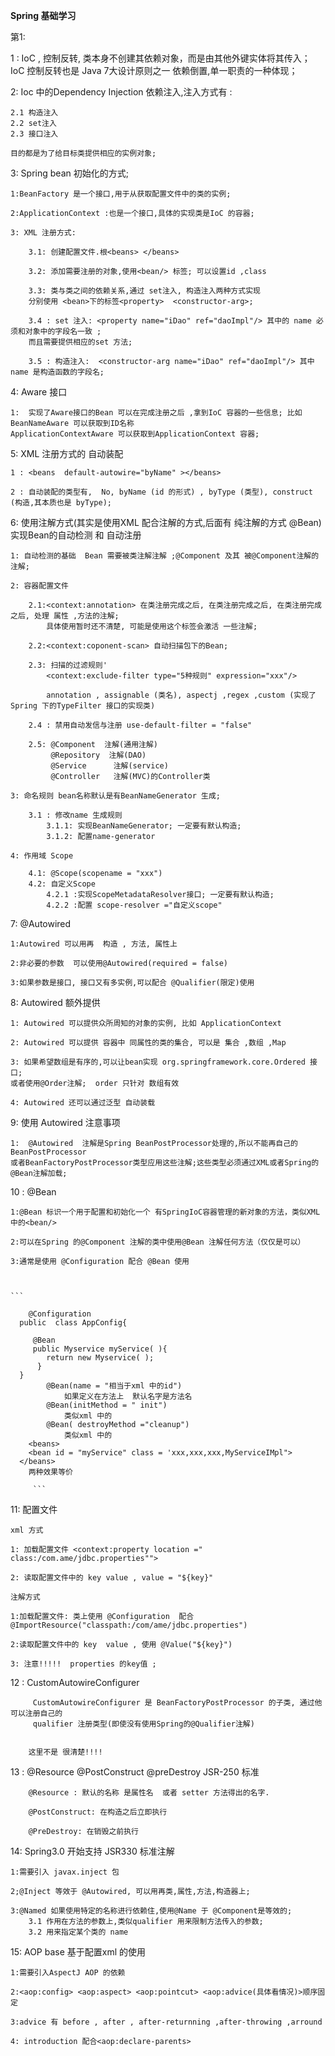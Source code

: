 **Spring 基础学习**

第1:

1 : IoC , 控制反转,  类本身不创建其依赖对象，而是由其他外键实体将其传入；
 IoC 控制反转也是 Java 7大设计原则之一 依赖倒置,单一职责的一种体现；
 
2: Ioc 中的Dependency Injection 依赖注入,注入方式有 : 

    2.1 构造注入
    2.2 set注入
    2.3 接口注入
    
    目的都是为了给目标类提供相应的实例对象;
    
3:  Spring  bean 初始化的方式;
    
    1:BeanFactory 是一个接口,用于从获取配置文件中的类的实例;
    
    2:ApplicationContext :也是一个接口,具体的实现类是IoC 的容器;
    
    3: XML 注册方式:
    
        3.1: 创建配置文件.根<beans> </beans>
        
        3.2: 添加需要注册的对象,使用<bean/> 标签; 可以设置id ,class
        
        3.3: 类与类之间的依赖关系,通过 set注入, 构造注入两种方式实现
        分别使用 <bean>下的标签<property>  <constructor-arg>;
        
        3.4 : set 注入: <property name="iDao" ref="daoImpl"/> 其中的 name 必须和对象中的字段名一致 ;
        而且需要提供相应的set 方法;
        
        3.5 : 构造注入:  <constructor-arg name="iDao" ref="daoImpl"/> 其中name 是构造函数的字段名;
        
4: Aware 接口

    1:  实现了Aware接口的Bean 可以在完成注册之后 ,拿到IoC 容器的一些信息; 比如 BeanNameAware 可以获取到ID名称
    ApplicationContextAware 可以获取到ApplicationContext 容器;
    
    
5: XML 注册方式的  自动装配

    1 : <beans  default-autowire="byName" ></beans> 
    
    2 : 自动装配的类型有,  No, byName (id 的形式) , byType (类型), construct (构造,其本质也是 byType);
    
    
6: 使用注解方式(其实是使用XML 配合注解的方式,后面有 纯注解的方式 @Bean) 实现Bean的自动检测 和  自动注册 

    1: 自动检测的基础  Bean 需要被类注解注解 ;@Component 及其 被@Component注解的注解;
    
    2: 容器配置文件 
    
        2.1:<context:annotation> 在类注册完成之后, 在类注册完成之后, 在类注册完成之后, 处理 属性 ,方法的注解;
            具体使用暂时还不清楚, 可能是使用这个标签会激活 一些注解;
        
        2.2:<context:coponent-scan> 自动扫描包下的Bean;
        
        2.3: 扫描的过滤规则'
            <context:exclude-filter type="5种规则" expression="xxx"/>
            
            annotation , assignable (类名), aspectj ,regex ,custom (实现了Spring 下的TypeFilter 接口的实现类)
            
        2.4 : 禁用自动发信与注册 use-default-filter = "false"
        
        2.5: @Component  注解(通用注解)
             @Repository  注解(DAO)
             @Service      注解(service)
             @Controller   注解(MVC)的Controller类
           
    3: 命名规则 bean名称默认是有BeanNameGenerator 生成;
    
        3.1 : 修改name 生成规则
            3.1.1: 实现BeanNameGenerator; 一定要有默认构造;
            3.1.2: 配置name-generator
                 
    4: 作用域 Scope 
        
        4.1: @Scope(scopename = "xxx")
        4.2: 自定义Scope 
            4.2.1 :实现ScopeMetadataResolver接口; 一定要有默认构造;
            4.2.2 :配置 scope-resolver ="自定义scope" 
            
 7: @Autowired
    
    1:Autowired 可以用再  构造 , 方法, 属性上
    
    2:非必要的参数  可以使用@Autowired(required = false)
    
    3:如果参数是接口, 接口又有多实例,可以配合 @Qualifier(限定)使用
    
 8: Autowired 额外提供
 
    1: Autowired 可以提供众所周知的对象的实例, 比如 ApplicationContext
    
    2: Autowired 可以提供 容器中 同属性的类的集合, 可以是 集合 ,数组 ,Map
    
    3: 如果希望数组是有序的,可以让bean实现 org.springframework.core.Ordered 接口;
    或者使用@Order注解;  order 只针对 数组有效
    
    4: Autowired 还可以通过泛型 自动装载
    
 9: 使用 Autowired  注意事项
 
    1:  @Autowired  注解是Spring BeanPostProcessor处理的,所以不能再自己的BeanPostProcessor
    或者BeanFactoryPostProcessor类型应用这些注解;这些类型必须通过XML或者Spring的@Bean注解加载;
    
 10 : @Bean
 
    1:@Bean 标识一个用于配置和初始化一个 有SpringIoC容器管理的新对象的方法，类似XML 中的<bean/>
    
    2:可以在Spring 的@Component 注解的类中使用@Bean 注解任何方法（仅仅是可以）
    
    3:通常是使用 @Configuration 配合 @Bean 使用
    
    

    ```
   
      	@Configuration
      public  class AppConfig{
      
         @Bean
         public Myservice myService( ){
            return new Myservice( );
          }
      }
      		@Bean(name = "相当于xml 中的id")
      			如果定义在方法上  默认名字是方法名
      		@Bean(initMethod = " init")
      			类似xml 中的
      		@Bean( destroyMethod ="cleanup")
      			类似xml 中的
      	<beans>
        <bean id = "myService" class = 'xxx,xxx,xxx,MyServiceIMpl">
      </beans>
      	两种效果等价
      	
      	 ```
      	 
      	 
      	
  11: 配置文件
    
    xml 方式
    
    1: 加载配置文件 <context:property location =" class:/com.ame/jdbc.properties"">
    
    2: 读取配置文件中的 key value , value = "${key}"
    
    注解方式
    
    1:加载配置文件: 类上使用 @Configuration  配合 @ImportResource("classpath:/com/ame/jdbc.properties")
    
    2:读取配置文件中的 key  value , 使用 @Value("${key}")
    
    3: 注意!!!!!  properties 的key值 ;
    
    
  12 : CustomAutowireConfigurer
  
         CustomAutowireConfigurer 是 BeanFactoryPostProcessor 的子类, 通过他可以注册自己的
         qualifier 注册类型(即使没有使用Spring的@Qualifier注解)
        
        
        这里不是 很清楚!!!!
         
         
  13 : @Resource   @PostConstruct  @preDestroy  JSR-250 标准
  
        @Resource : 默认的名称 是属性名  或者 setter 方法得出的名字.
        
        @PostConstruct: 在构造之后立即执行
        
        @PreDestroy: 在销毁之前执行
    

  14: Spring3.0 开始支持 JSR330 标准注解  
    
    1:需要引入 javax.inject 包
    
    2;@Inject 等效于 @Autowired, 可以用再类,属性,方法,构造器上;
        
    3:@Named 如果使用特定的名称进行依赖住,使用@Name 于 @Component是等效的;
        3.1 作用在方法的参数上,类似qualifier 用来限制方法传入的参数;
        3.2 用来指定某个类的 name    
      
    
 15:  AOP base  基于配置xml 的使用
 
    1:需要引入AspectJ AOP 的依赖
    
    2:<aop:config> <aop:aspect> <aop:pointcut> <aop:advice(具体看情况)>顺序固定
    
    3:advice 有 before , after , after-returnning ,after-throwing ,arround 
    
    4: introduction 配合<aop:declare-parents>

 